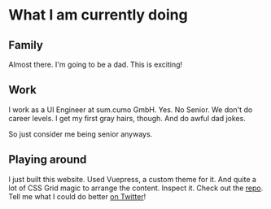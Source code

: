 # What I am currently doing

## Family

Almost there. I'm going to be a dad. This is exciting!

## Work

I work as a UI Engineer at sum.cumo GmbH. Yes. No Senior. We don't do career levels. I get my first gray hairs, though. And do awful dad jokes.

So just consider me being senior anyways.

## Playing around

I just built this website. Used Vuepress, a custom theme for it. And quite a lot of CSS Grid magic to arrange the content. Inspect it. Check out the [repo](http://github.com/herrBertling/herrsiering.de/). Tell me what I could do better [on Twitter](https://twitter.com/HerrBertling/)!
